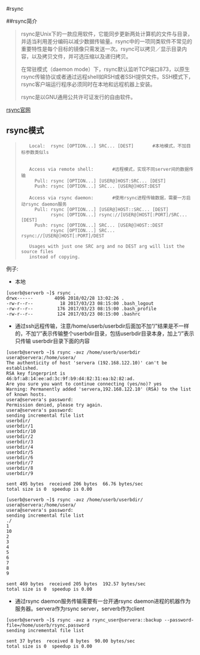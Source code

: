 #rsync

##rsync简介

> rsync是Unix下的一款应用软件，它能同步更新两处计算机的文件与目录，并适当利用差分编码以减少数据传输量。rsync中的一项同类软件不常见的重要特性是每个目标的镜像只需发送一次。rsync可以拷贝／显示目录内容，以及拷贝文件，并可选压缩以及递归拷贝。
>
> 在常驻模式（daemon mode）下，rsync默认监听TCP端口873，以原生rsync传输协议或者通过远程shell如RSH或者SSH提供文件。SSH模式下，rsync客户端运行程序必须同时在本地和远程机器上安装。
>
> rsync是以GNU通用公共许可证发行的自由软件。

[rsync官网](https://rsync.samba.org/)

## rsync模式

>
> ```Shell
>    Local:  rsync [OPTION...] SRC... [DEST]       #本地模式，不加目标参数类似ls
>
>
>    Access via remote shell:       #远程模式，实现不同server间的数据传输
>      Pull: rsync [OPTION...] [USER@]HOST:SRC... [DEST]
>      Push: rsync [OPTION...] SRC... [USER@]HOST:DEST
>      
>    Access via rsync daemon:       #使用rsync进程传输数据，需要一方启动rsync daemon服务
>      Pull: rsync [OPTION...] [USER@]HOST::SRC... [DEST]
>            rsync [OPTION...] rsync://[USER@]HOST[:PORT]/SRC... [DEST]
>      Push: rsync [OPTION...] SRC... [USER@]HOST::DEST
>            rsync [OPTION...] SRC... rsync://[USER@]HOST[:PORT]/DEST
>
>    Usages with just one SRC arg and no DEST arg will list the source files
>    instead of copying.
> ```

例子:

* 本地

```shell
[userb@serverb ~]$ rsync .
drwx------        4096 2018/02/28 13:02:26 .
-rw-r--r--          18 2017/03/23 08:15:00 .bash_logout
-rw-r--r--         176 2017/03/23 08:15:00 .bash_profile
-rw-r--r--         124 2017/03/23 08:15:00 .bashrc
```



* 通过ssh远程传输，注意/home/userb/userbdir后面加不加“/”结果是不一样的，不加“/”表示传输整个userbdir目录，包括userbdir目录本身，加上“/”表示只传输 userbdir目录下面的内容

```shell
[userb@serverb ~]$ rsync -avz /home/userb/userbdir  usera@servera:/home/usera/  
The authenticity of host 'servera (192.168.122.10)' can't be established.
RSA key fingerprint is 46:bf:a8:14:ee:ad:3c:9f:b9:d4:82:31:ea:b2:82:ad.
Are you sure you want to continue connecting (yes/no)? yes
Warning: Permanently added 'servera,192.168.122.10' (RSA) to the list of known hosts.
usera@servera's password:
Permission denied, please try again.
usera@servera's password:
sending incremental file list
userbdir/
userbdir/1
userbdir/10
userbdir/2
userbdir/3
userbdir/4
userbdir/5
userbdir/6
userbdir/7
userbdir/8
userbdir/9

sent 495 bytes  received 206 bytes  66.76 bytes/sec
total size is 0  speedup is 0.00

[userb@serverb ~]$ rsync -avz /home/userb/userbdir/  usera@servera:/home/usera/
usera@servera's password:
sending incremental file list
./
1
10
2
3
4
5
6
7
8
9

sent 469 bytes  received 205 bytes  192.57 bytes/sec
total size is 0  speedup is 0.00

```

* 通过rsync daemon服务传输需要有一台开通rsync daemon进程的机器作为服务器。servera作为rsync server，serverb作为client

```Shell
[userb@serverb ~]$ rsync -avz a rsync_user@servera::backup --password-file=/home/userb/rsync.password
sending incremental file list

sent 37 bytes  received 8 bytes  90.00 bytes/sec
total size is 0  speedup is 0.00

```



